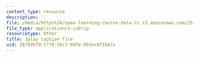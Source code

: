 ```yaml
---
content_type: resource
description: ''
file: /media/https%3A/open-learning-course-data-rc.s3.amazonaws.com/15-071-the-analytics-edge-spring-2017/28789970177b56c289fe803ec0f1b67e_NZbQZVMDeEc.vtt
file_type: application/x-subrip
resourcetype: Other
title: 3play caption file
uid: 28789970-177b-56c2-89fe-803ec0f1b67e
---
```

